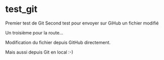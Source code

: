 ﻿# test_git
Premier test de Git
Second test pour envoyer sur GiHub un fichier modifié

Un troisième pour la route...

Modification du fichier depuis GitHub directement.

Mais aussi depuis Git en local :-)